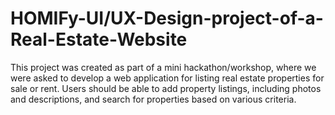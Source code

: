 # HOMIFy-UI/UX-Design-project-of-a-Real-Estate-Website
This project was created as part of a mini hackathon/workshop, where we were asked to develop a web application for listing real estate properties for sale or rent. Users should be able to add property listings, including photos and descriptions, and search for properties based on various criteria.
